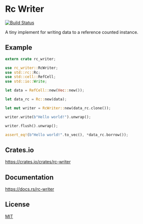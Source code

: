 Rc Writer
====================

[![Build Status](https://travis-ci.org/magiclen/rc-writer.svg?branch=master)](https://travis-ci.org/magiclen/rc-writer)

A tiny implement for writing data to a reference counted instance.

## Example

```rust
extern crate rc_writer;

use rc_writer::RcWriter;
use std::rc::Rc;
use std::cell::RefCell;
use std::io::Write;

let data = RefCell::new(Vec::new());

let data_rc = Rc::new(data);

let mut writer = RcWriter::new(data_rc.clone());

writer.write(b"Hello world!").unwrap();

writer.flush().unwrap();

assert_eq!(b"Hello world!".to_vec(), *data_rc.borrow());
```

## Crates.io

https://crates.io/crates/rc-writer

## Documentation

https://docs.rs/rc-writer

## License

[MIT](LICENSE)